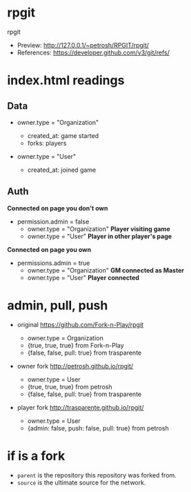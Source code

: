 # rpgit
rpgit

- Preview: http://127.0.0.1/~petrosh/RPGIT/rpgit/
- References: https://developer.github.com/v3/git/refs/

# index.html readings

## Data

- owner.type = "Organization"
  - created_at: game started
  - forks: players

- owner.type = "User"
  - created_at: joined game

## Auth

**Connected on page you don't own**

- permission.admin = false
  - owner.type = "Organization" **Player visiting game**
  - owner.type = "User" **Player in other player's page**

**Connected on page you own**

- permissions.admin = true
  - owner.type = "Organization" **GM connected as Master**
  - owner.type = "User" **Player connected**

# admin, pull, push

- original https://github.com/Fork-n-Play/rpgit

  - owner.type = Organization
  - {true, true, true} from Fork-n-Play
  - {false, false, pull: true} from trasparente

- owner fork http://petrosh.github.io/rpgit/

  - owner.type = User
  - {true, true, true} from petrosh
  - {false, false, pull: true} from trasparente

- player fork http://trasparente.github.io/rpgit/

  - owner.type = User
  - {admin: false, push: false, pull: true} from petrosh

# if is a fork

- `parent` is the repository this repository was forked from.
- `source` is the ultimate source for the network.
